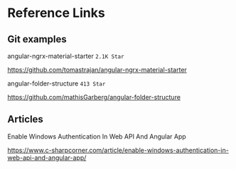 # Reference Links

## Git examples

angular-ngrx-material-starter `2.1K Star`

https://github.com/tomastrajan/angular-ngrx-material-starter

angular-folder-structure `413 Star`

https://github.com/mathisGarberg/angular-folder-structure

## Articles

Enable Windows Authentication In Web API And Angular App

https://www.c-sharpcorner.com/article/enable-windows-authentication-in-web-api-and-angular-app/